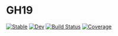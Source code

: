 # GH19

[![Stable](https://img.shields.io/badge/docs-stable-blue.svg)](https://ggebbie.github.io/GH19.jl/stable/)
[![Dev](https://img.shields.io/badge/docs-dev-blue.svg)](https://ggebbie.github.io/GH19.jl/dev/)
[![Build Status](https://github.com/ggebbie/GH19.jl/actions/workflows/CI.yml/badge.svg?branch=main)](https://github.com/ggebbie/GH19.jl/actions/workflows/CI.yml?query=branch%3Amain)
[![Coverage](https://codecov.io/gh/ggebbie/GH19.jl/branch/main/graph/badge.svg)](https://codecov.io/gh/ggebbie/GH19.jl)
